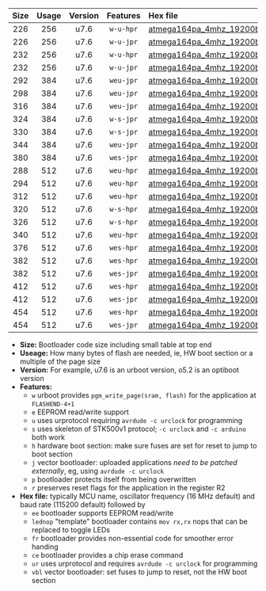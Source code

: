 |Size|Usage|Version|Features|Hex file|
|:-:|:-:|:-:|:-:|:--|
|226|256|u7.6|`w-u-hpr`|[atmega164pa_4mhz_19200bps_ur.hex](https://raw.githubusercontent.com/stefanrueger/urboot/main//atmega164pa_4mhz_19200bps_ur.hex)|
|226|256|u7.6|`w-u-jpr`|[atmega164pa_4mhz_19200bps_ur_vbl.hex](https://raw.githubusercontent.com/stefanrueger/urboot/main//atmega164pa_4mhz_19200bps_ur_vbl.hex)|
|232|256|u7.6|`w-u-hpr`|[atmega164pa_4mhz_19200bps_lednop_ur.hex](https://raw.githubusercontent.com/stefanrueger/urboot/main//atmega164pa_4mhz_19200bps_lednop_ur.hex)|
|232|256|u7.6|`w-u-jpr`|[atmega164pa_4mhz_19200bps_lednop_ur_vbl.hex](https://raw.githubusercontent.com/stefanrueger/urboot/main//atmega164pa_4mhz_19200bps_lednop_ur_vbl.hex)|
|292|384|u7.6|`weu-jpr`|[atmega164pa_4mhz_19200bps_ee_ur_vbl.hex](https://raw.githubusercontent.com/stefanrueger/urboot/main//atmega164pa_4mhz_19200bps_ee_ur_vbl.hex)|
|298|384|u7.6|`weu-jpr`|[atmega164pa_4mhz_19200bps_ee_lednop_ur_vbl.hex](https://raw.githubusercontent.com/stefanrueger/urboot/main//atmega164pa_4mhz_19200bps_ee_lednop_ur_vbl.hex)|
|316|384|u7.6|`weu-jpr`|[atmega164pa_4mhz_19200bps_ee_lednop_fr_ur_vbl.hex](https://raw.githubusercontent.com/stefanrueger/urboot/main//atmega164pa_4mhz_19200bps_ee_lednop_fr_ur_vbl.hex)|
|324|384|u7.6|`w-s-jpr`|[atmega164pa_4mhz_19200bps_vbl.hex](https://raw.githubusercontent.com/stefanrueger/urboot/main//atmega164pa_4mhz_19200bps_vbl.hex)|
|330|384|u7.6|`w-s-jpr`|[atmega164pa_4mhz_19200bps_lednop_vbl.hex](https://raw.githubusercontent.com/stefanrueger/urboot/main//atmega164pa_4mhz_19200bps_lednop_vbl.hex)|
|344|384|u7.6|`weu-jpr`|[atmega164pa_4mhz_19200bps_ee_lednop_fr_ce_ur_vbl.hex](https://raw.githubusercontent.com/stefanrueger/urboot/main//atmega164pa_4mhz_19200bps_ee_lednop_fr_ce_ur_vbl.hex)|
|380|384|u7.6|`wes-jpr`|[atmega164pa_4mhz_19200bps_ee_vbl.hex](https://raw.githubusercontent.com/stefanrueger/urboot/main//atmega164pa_4mhz_19200bps_ee_vbl.hex)|
|288|512|u7.6|`weu-hpr`|[atmega164pa_4mhz_19200bps_ee_ur.hex](https://raw.githubusercontent.com/stefanrueger/urboot/main//atmega164pa_4mhz_19200bps_ee_ur.hex)|
|294|512|u7.6|`weu-hpr`|[atmega164pa_4mhz_19200bps_ee_lednop_ur.hex](https://raw.githubusercontent.com/stefanrueger/urboot/main//atmega164pa_4mhz_19200bps_ee_lednop_ur.hex)|
|312|512|u7.6|`weu-hpr`|[atmega164pa_4mhz_19200bps_ee_lednop_fr_ur.hex](https://raw.githubusercontent.com/stefanrueger/urboot/main//atmega164pa_4mhz_19200bps_ee_lednop_fr_ur.hex)|
|320|512|u7.6|`w-s-hpr`|[atmega164pa_4mhz_19200bps.hex](https://raw.githubusercontent.com/stefanrueger/urboot/main//atmega164pa_4mhz_19200bps.hex)|
|326|512|u7.6|`w-s-hpr`|[atmega164pa_4mhz_19200bps_lednop.hex](https://raw.githubusercontent.com/stefanrueger/urboot/main//atmega164pa_4mhz_19200bps_lednop.hex)|
|340|512|u7.6|`weu-hpr`|[atmega164pa_4mhz_19200bps_ee_lednop_fr_ce_ur.hex](https://raw.githubusercontent.com/stefanrueger/urboot/main//atmega164pa_4mhz_19200bps_ee_lednop_fr_ce_ur.hex)|
|376|512|u7.6|`wes-hpr`|[atmega164pa_4mhz_19200bps_ee.hex](https://raw.githubusercontent.com/stefanrueger/urboot/main//atmega164pa_4mhz_19200bps_ee.hex)|
|382|512|u7.6|`wes-hpr`|[atmega164pa_4mhz_19200bps_ee_lednop.hex](https://raw.githubusercontent.com/stefanrueger/urboot/main//atmega164pa_4mhz_19200bps_ee_lednop.hex)|
|382|512|u7.6|`wes-jpr`|[atmega164pa_4mhz_19200bps_ee_lednop_vbl.hex](https://raw.githubusercontent.com/stefanrueger/urboot/main//atmega164pa_4mhz_19200bps_ee_lednop_vbl.hex)|
|412|512|u7.6|`wes-hpr`|[atmega164pa_4mhz_19200bps_ee_lednop_fr.hex](https://raw.githubusercontent.com/stefanrueger/urboot/main//atmega164pa_4mhz_19200bps_ee_lednop_fr.hex)|
|412|512|u7.6|`wes-jpr`|[atmega164pa_4mhz_19200bps_ee_lednop_fr_vbl.hex](https://raw.githubusercontent.com/stefanrueger/urboot/main//atmega164pa_4mhz_19200bps_ee_lednop_fr_vbl.hex)|
|454|512|u7.6|`wes-hpr`|[atmega164pa_4mhz_19200bps_ee_lednop_fr_ce.hex](https://raw.githubusercontent.com/stefanrueger/urboot/main//atmega164pa_4mhz_19200bps_ee_lednop_fr_ce.hex)|
|454|512|u7.6|`wes-jpr`|[atmega164pa_4mhz_19200bps_ee_lednop_fr_ce_vbl.hex](https://raw.githubusercontent.com/stefanrueger/urboot/main//atmega164pa_4mhz_19200bps_ee_lednop_fr_ce_vbl.hex)|

- **Size:** Bootloader code size including small table at top end
- **Useage:** How many bytes of flash are needed, ie, HW boot section or a multiple of the page size
- **Version:** For example, u7.6 is an urboot version, o5.2 is an optiboot version
- **Features:**
  + `w` urboot provides `pgm_write_page(sram, flash)` for the application at `FLASHEND-4+1`
  + `e` EEPROM read/write support
  + `u` uses urprotocol requiring `avrdude -c urclock` for programming
  + `s` uses skeleton of STK500v1 protocol; `-c urclock` and `-c arduino` both work
  + `h` hardware boot section: make sure fuses are set for reset to jump to boot section
  + `j` vector bootloader: uploaded applications *need to be patched externally*, eg, using `avrdude -c urclock`
  + `p` bootloader protects itself from being overwritten
  + `r` preserves reset flags for the application in the register R2
- **Hex file:** typically MCU name, oscillator frequency (16 MHz default) and baud rate (115200 default) followed by
  + `ee` bootloader supports EEPROM read/write
  + `lednop` "template" bootloader contains `mov rx,rx` nops that can be replaced to toggle LEDs
  + `fr` bootloader provides non-essential code for smoother error handing
  + `ce` bootloader provides a chip erase command
  + `ur` uses urprotocol and requires `avrdude -c urclock` for programming
  + `vbl` vector bootloader: set fuses to jump to reset, not the HW boot section
